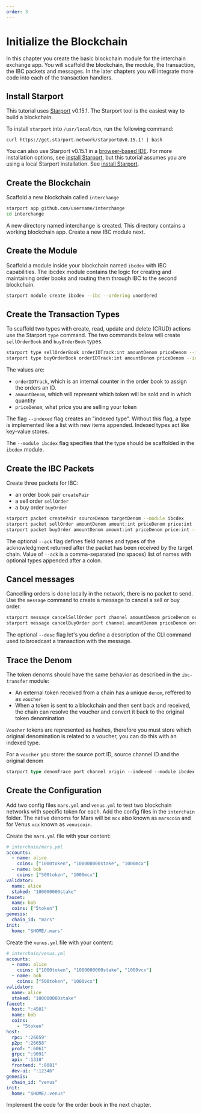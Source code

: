 ```yaml
---
order: 3
---
```


#  Initialize the Blockchain

In this chapter you create the basic blockchain module for the interchain exchange app. You will scaffold the blockchain, the module, the transaction, the IBC packets and messages. In the later chapters you will integrate more code into each of the transaction handlers.

## Install Starport

This tutorial uses [Starport](https://github.com/tendermint/starport) v0.15.1. The Starport tool is the easiest way to build a blockchain. 

To install `starport` into `/usr/local/bin`, run the following command:

```
curl https://get.starport.network/starport@v0.15.1! | bash
```

You can also use Starport v0.15.1 in a [browser-based IDE](http://gitpod.io/#https://github.com/tendermint/starport/tree/v0.15.1). For more installation options, see [install Starport](http://gitpod.io/#https://github.com/tendermint/starport/tree/v0.15.1), but this tutorial assumes you are using a local Starport installation. See [install Starport](https://github.com/tendermint/starport/blob/develop/docs/intro/install.md).

## Create the Blockchain

Scaffold a new blockchain called `interchange`

```bash
starport app github.com/username/interchange
cd interchange
```

A new directory named interchange is created. This directory contains a working blockchain app.
Create a new IBC module next.

## Create the Module

Scaffold a module inside your blockchain named `ibcdex` with IBC capabilities.
The ibcdex module contains the logic for creating and maintaining order books and routing them through IBC to the second blockchain.

```bash
starport module create ibcdex --ibc --ordering unordered
```

## Create the Transaction Types

To scaffold two types with create, read, update and delete (CRUD) actions use the Starport `type` command.
The two commands below will create `sellOrderBook` and `buyOrderBook` types. 

```bash
starport type sellOrderBook orderIDTrack:int amountDenom priceDenom --indexed --module ibcdex
starport type buyOrderBook orderIDTrack:int amountDenom priceDenom --indexed --module ibcdex
```

The values are: 
- `orderIDTrack`, which is an internal counter in the order book to assign the orders an ID.
- `amountDenom`, which will represent which token will be sold and in which quantity
- `priceDenom`, what price you are selling your token 

The flag `--indexed` flag creates an "indexed type". Without this flag, a type is implemented like a list with new items appended. Indexed types act like key-value stores.

The `--module ibcdex` flag specifies that the type should be scaffolded in the `ibcdex` module.

## Create the IBC Packets

Create three packets for IBC:
- an order book pair `createPair` 
- a sell order `sellOrder` 
- a buy order `buyOrder`

```bash
starport packet createPair sourceDenom targetDenom --module ibcdex
starport packet sellOrder amountDenom amount:int priceDenom price:int --ack remainingAmount:int,gain:int --module ibcdex
starport packet buyOrder amountDenom amount:int priceDenom price:int --ack remainingAmount:int,purchase:int --module ibcdex
```

The optional `--ack` flag defines field names and types of the acknowledgment returned after the packet has been received by the target chain. Value of `--ack` is a comma-separated (no spaces) list of names with optional types appended after a colon.

## Cancel messages

Cancelling orders is done locally in the network, there is no packet to send.
Use the `message` command to create a message to cancel a sell or buy order.

```go
starport message cancelSellOrder port channel amountDenom priceDenom orderID:int --desc "Cancel a sell order" --module ibcdex
starport message cancelBuyOrder port channel amountDenom priceDenom orderID:int --desc "Cancel a buy order" --module ibcdex
```

The optional `--desc` flag let's you define a description of the CLI command used to broadcast a transaction with the message.

## Trace the Denom

The token denoms should have the same behavior as described in the `ibc-transfer` module:

- An external token received from a chain has a unique `denom`, reffered to as `voucher`
- When a token is sent to a blockchain and then sent back and received, the chain can resolve the voucher and convert it back to the original token denomination

`Voucher` tokens are represented as hashes, therefore you must store which original denomination is related to a voucher, you can do this with an indexed type.

For a `voucher` you store: the source port ID, source channel ID and the original denom

```go
starport type denomTrace port channel origin --indexed --module ibcdex
```

## Create the Configuration

Add two config files `mars.yml` and `venus.yml` to test two blockchain networks with specific token for each.
Add the config files in the `interchain` folder.
The native denoms for Mars will be `mcx` also known as `marscoin` and for Venus `vcx` known as `venuscoin`.

Create the `mars.yml` file with your content:

```yaml
# interchain/mars.yml
accounts:
  - name: alice
    coins: ["1000token", "100000000stake", "1000mcx"]
  - name: bob
    coins: ["500token", "1000mcx"]
validator:
  name: alice
  staked: "100000000stake"
faucet:
  name: bob
  coins: ["5token"]
genesis:
  chain_id: "mars"
init:
  home: "$HOME/.mars"
```

Create the `venus.yml` file with your content:

```yaml
# interchain/venus.yml
accounts:
  - name: alice
    coins: ["1000token", "1000000000stake", "1000vcx"]
  - name: bob
    coins: ["500token", "1000vcx"]
validator:
  name: alice
  staked: "100000000stake"
faucet:
  host: ":4501"
  name: bob
  coins:
    - "5token"
host:
  rpc: ":26659"
  p2p: ":26658"
  prof: ":6061"
  grpc: ":9091"
  api: ":1318"
  frontend: ":8081"
  dev-ui: ":12346"
genesis:
  chain_id: "venus"
init:
  home: "$HOME/.venus"
```

Implement the code for the order book in the next chapter.
